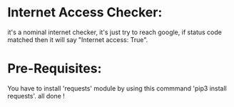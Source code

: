 # Internet Access Checker:

it's a nominal internet checker, it's just try to reach google, if status code matched then it will say "Internet access: True". 

# Pre-Requisites:

You have to install 'requests' module by using this commmand 'pip3 install requests'. all done !